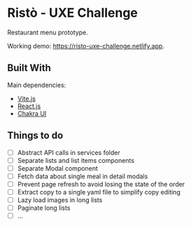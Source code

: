 # Ristò - UXE Challenge

Restaurant menu prototype.

Working demo: https://risto-uxe-challenge.netlify.app.

## Built With

Main dependencies:

- [Vite.js](https://vitejs.dev/)
- [React.js](https://reactjs.org/)
- [Chakra UI](https://chakra-ui.com/)

## Things to do

- [ ] Abstract API calls in services folder
- [ ] Separate lists and list items components
- [ ] Separate Modal component
- [ ] Fetch data about single meal in detail modals
- [ ] Prevent page refresh to avoid losing the state of the order
- [ ] Extract copy to a single yaml file to simplify copy editing
- [ ] Lazy load images in long lists
- [ ] Paginate long lists
- [ ] ...
